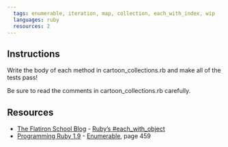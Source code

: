 ```yaml
---
  tags: enumerable, iteration, map, collection, each_with_index, wip
  languages: ruby
  resources: 2
---
```


## Instructions

Write the body of each method in cartoon_collections.rb and make all of
the tests pass!

Be sure to read the comments in cartoon_collections.rb carefully.

## Resources
* [The Flatiron School Blog](http://blog.flatironschool.com/) - [Ruby’s #each_with_object](http://blog.flatironschool.com/post/35154441787/rubys-each-with-object)
* [Programming Ruby 1.9](http://books.flatironschool.com/books/11?page=459) - [Enumerable](http://books.flatironschool.com/books/11?page=459), page 459
